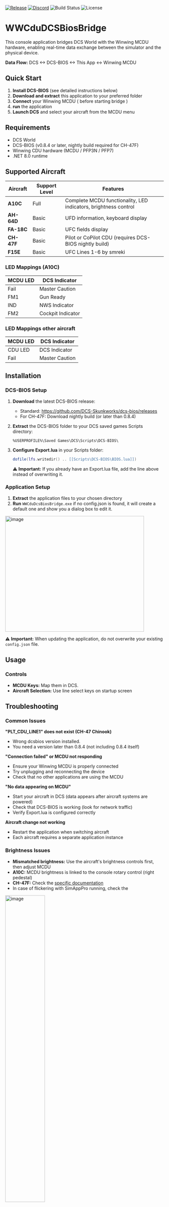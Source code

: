
[![Release][release-shield]][release-url]
[![Discord][discord-shield]][discord-invite-url]
![Build Status][build-shield]
![License](https://img.shields.io/github/license/landre-cerp/WWCduDcsBiosBridge)

# WWCduDCSBiosBridge

This console application bridges DCS World with the Winwing MCDU hardware, enabling real-time data exchange between the simulator and the physical device.

**Data Flow:** DCS <-> DCS-BIOS <-> This App <-> Winwing MCDU

## Quick Start

1. **Install DCS-BIOS** (see detailed instructions below)
2. **Download and extract** this application to your preferred folder
5. **Connect** your Winwing MCDU ( before starting bridge )
6. **run** the application
7. **Launch DCS** and select your aircraft from the MCDU menu

## Requirements

- DCS World
- DCS-BIOS (v0.8.4 or later, nightly build required for CH-47F)
- Winwing CDU hardware (MCDU / PFP3N / PFP7)
- .NET 8.0 runtime

## Supported Aircraft

| Aircraft | Support Level | Features |
|----------|---------------|----------|
| **A10C** | Full | Complete MCDU functionality, LED indicators, brightness control |
| **AH-64D** | Basic | UFD information, keyboard display |
| **FA-18C** | Basic | UFC fields display |
| **CH-47F** | Basic | Pilot or CoPilot CDU (requires DCS-BIOS nightly build) |
| **F15E** | Basic | UFC Lines 1-6 by smreki |

### LED Mappings (A10C)

| MCDU LED | DCS Indicator |
|----------|---------------|
| Fail | Master Caution |
| FM1 | Gun Ready |
| IND | NWS Indicator |
| FM2 | Cockpit Indicator |

### LED Mappings other aircraft
| MCDU LED | DCS Indicator |
|----------|---------------|
| CDU LED | DCS Indicator |
| Fail | Master Caution |

## Installation

### DCS-BIOS Setup

1. **Download** the latest DCS-BIOS release:
   - Standard: https://github.com/DCS-Skunkworks/dcs-bios/releases
   - For CH-47F: Download nightly build (or later than 0.8.4)

2. **Extract** the DCS-BIOS folder to your DCS saved games Scripts directory:
   ```
   %USERPROFILE%\Saved Games\DCS\Scripts\DCS-BIOS\
   ```

3. **Configure Export.lua** in your Scripts folder:
   ```lua
   dofile(lfs.writedir() .. [[Scripts\DCS-BIOS\BIOS.lua]])
   ```
   
   ⚠️ **Important:** If you already have an Export.lua file, add the line above instead of overwriting it.

### Application Setup

1. **Extract** the application files to your chosen directory
2. **Run** `WWCduDcsBiosBridge.exe`
if no config.json is found, it will create a default one and show you a dialog box to edit it.

<img width="441" height="368" alt="image" src="https://github.com/user-attachments/assets/dca3d830-970d-4741-aeb5-7358658f82f0" />

⚠️ **Important:** When updating the application, do not overwrite your existing `config.json` file.

## Usage

### Controls

- **MCDU Keys:** Map them in DCS.
- **Aircraft Selection:** Use line select keys on startup screen

## Troubleshooting

### Common Issues

**"PLT_CDU_LINE1" does not exist (CH-47 Chinook)**
- Wrong dcsbios version installed.
- You need a version later than 0.8.4 (not including 0.8.4 itself)
  
**"Connection failed" or MCDU not responding**
- Ensure your Winwing MCDU is properly connected
- Try unplugging and reconnecting the device
- Check that no other applications are using the MCDU

**"No data appearing on MCDU"**
- Start your aircraft in DCS (data appears after aircraft systems are powered)
- Check that DCS-BIOS is working (look for network traffic)
- Verify Export.lua is configured correctly

**Aircraft change not working**
- Restart the application when switching aircraft
- Each aircraft requires a separate application instance

### Brightness Issues

- **Mismatched brightness:** Use the aircraft's brightness controls first, then adjust MCDU
- **A10C:** MCDU brightness is linked to the console rotary control (right pedestal)
- **CH-47F:** Check the [specific documentation](docs/CH-47.md)
- In case of flickering with SimAppPro running, check the

<img width="50%" alt="image" src="https://github.com/user-attachments/assets/1cc6f86f-8fc8-457e-a9fb-11191fcd966d" />

### Logs

All application activity is logged to `log.txt` in the same folder as the executable. Check this file for detailed error information.

Report issues [here](https://github.com/landre-cerp/WWCduDcsBiosBridge/issues), or reach out on Discord [![Discord][discord-shield]][discord-invite-url].

## Known Limitations

- **Aircraft switching:** Requires application restart
- **Cursor behavior:** May appear erratic during waypoint entry (reflects DCS-BIOS data)
- **CH-47F support:** Requires DCS-BIOS nightly build (later than 0.8.4 )
- **Brightness sync:** May not perfectly match aircraft state

## Development

This project is written in C# and targets .NET 8.0. It uses:
- **DCS-BIOS** for DCS communication
- **mcdu-dotnet** for MCDU hardware interface
- **NLog** for logging
- **System.CommandLine** for command-line parsing

## Contributing
see `docs/CONTRIBUTING.md` for contribution guidelines. [link](docs/CONTRIBUTING.md)

## License

See `LICENSE.txt` and `thirdparty-licences.txt` for licensing information.

## Support

For issues and questions, please check the logs first and review the troubleshooting section above.

and if you want, no need, you can [Buy Me a Coffee](https://www.buymeacoffee.com/cerppo)

[release-url]: https://github.com/landre-cerp/WWCduDcsBiosBridge/releases
[release-shield]:  https://img.shields.io/github/release/landre-cerp/WWCduDcsBiosBridge.svg
[discord-shield]: https://img.shields.io/discord/231115945047883778
[discord-invite-url]: https://discord.gg/Td2cGvMhVC
[dcs-forum-discussion]: https://forum.dcs.world/topic/368056-winwing-mcdu-can-it-be-used-in-dcs-for-other-aircraft/page/4/
[build-shield]: https://img.shields.io/github/actions/workflow/status/landre-cerp/WWCduDcsBiosBridge/build-on-tag.yml
